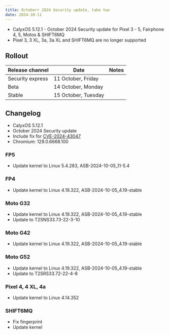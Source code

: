 ```yaml
---
title: Octoberr 2024 Security update, take two
date: 2024-10-11
---
```


* CalyxOS 5.12.1 - October 2024 Security update for Pixel 3 - 5, Fairphone 4, 5, Motos & SHIFT6MQ
* Pixel 3, 3 XL, 3a, 3a XL and SHIFT6MQ are no longer supported

## Rollout

| Release channel  | Date   | Notes |
| ---------------- | ------ | ------ |
| Security express | 11 October, Friday |  |
| Beta | 14 October, Monday  | |
| Stable | 15 October, Tuesday |  |

## Changelog
* CalyxOS 5.12.1
* October 2024 Security update
* Include fix for [CVE-2024-43047](https://techcrunch.com/2024/10/09/hackers-were-targeting-android-users-with-qualcomm-zero-day/)
* Chromium: 129.0.6668.100

### FP5
* Update kernel to Linux 5.4.283, ASB-2024-10-05_11-5.4

### FP4
* Update kernel to Linux 4.19.322, ASB-2024-10-05_4.19-stable

### Moto G32
* Update kernel to Linux 4.19.322, ASB-2024-10-05_4.19-stable
* Update to T2SNS33.73-22-3-10

### Moto G42
* Update kernel to Linux 4.19.322, ASB-2024-10-05_4.19-stable

### Moto G52
* Update kernel to Linux 4.19.322, ASB-2024-10-05_4.19-stable
* Update to T2SRS33.72-22-4-8

### Pixel 4, 4 XL, 4a
* Update kernel to Linux 4.14.352

### SHIFT6MQ
* Fix fingerprint
* Update kernel
